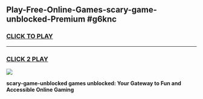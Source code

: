 
## Play-Free-Online-Games-scary-game-unblocked-Premium #g6knc
<h3>
<a href="https://premium.freeplayer.one?title=scary-game-unblocked&ref=8M">CLICK TO PLAY</a></h3>
<hr>

<h3>
<a href="https://premium.freeplayer.one?title=scary-game-unblocked&ref=8M">CLICK 2 PLAY</a>
  
</h3>

<a href="https://premium.freeplayer.one?title=scary-game-unblocked&ref=8M"><img src="https://clearcache.store/games.png"></a>


**scary-game-unblocked games unblocked: Your Gateway to Fun and Accessible Online Gaming**
